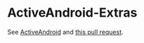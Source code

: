 ActiveAndroid-Extras
====================

See [ActiveAndroid](https://github.com/pardom/ActiveAndroid) and [this pull request](https://github.com/pardom/ActiveAndroid/pull/35).
